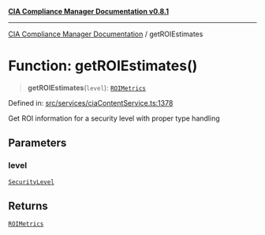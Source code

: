 [**CIA Compliance Manager Documentation v0.8.1**](../README.md)

***

[CIA Compliance Manager Documentation](../globals.md) / getROIEstimates

# Function: getROIEstimates()

> **getROIEstimates**(`level`): [`ROIMetrics`](../interfaces/ROIMetrics.md)

Defined in: [src/services/ciaContentService.ts:1378](https://github.com/Hack23/cia-compliance-manager/blob/aea527f1006de96602c10bb201453301cffe7b07/src/services/ciaContentService.ts#L1378)

Get ROI information for a security level with proper type handling

## Parameters

### level

[`SecurityLevel`](../type-aliases/SecurityLevel.md)

## Returns

[`ROIMetrics`](../interfaces/ROIMetrics.md)
